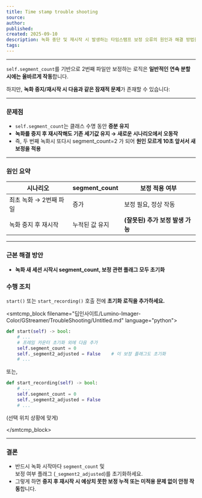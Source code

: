 ```yaml
---
title: Time stamp trouble shooting
source:
author:
published:
created: 2025-09-10
description: 녹화 중단 및 재시작 시 발생하는 타임스탬프 보정 오류의 원인과 해결 방법을 설명합니다. `segment_count` 초기화의 중요성을 강조한다.
tags:
---
```

---

`self.segment_count`를 기반으로 2번째 파일만 보정하는 로직은 **일반적인 연속 분할 시에는 올바르게 작동**합니다.

하지만, **녹화 중지/재시작 시 다음과 같은 잠재적 문제**가 존재할 수 있습니다:

---

### 문제점
- `self.segment_count`는 클래스 수명 동안 **증분 유지**
- **녹화를 중지 후 재시작해도 기존 세기값 유지 → 새로운 시나리오에서 오동작**
- 즉, 두 번째 녹화시 또다시 segment_count=2 가 되어 **원인 모르게 10초 앞서서 새 보정을 적용**

---

### 원인 요약
| 시나리오                    | segment_count | 보정 적용 여부                |
|----------------------------|--------------|-----------------------------|
| 최초 녹화 → 2번째 파일     | 증가         | 보정 필요, 정상 작동          |
| 녹화 중지 후 재시작       | 누적된 값 유지 | **(잘못된) 추가 보정 발생 가능** |

---

### 근본 해결 방안
- **녹화 새 세션 시작시 segment_count, 보정 관련 플래그 모두 초기화**

### 수행 조치
`start()` 또는 `start_recording()` 호출 전에 **초기화 로직을 추가하세요.**

<smtcmp_block filename="딥인사이트/Lumino-Imager-Color/GStreamer/TroubleShooting/Untitled.md" language="python">
```python
def start(self) -> bool:
    # ...
    # 프레임 카운터 초기화 외에 다음 추가
    self.segment_count = 0
    self._segment2_adjusted = False    # 이 보정 플래그도 초기화
    # ...
```
또는,
```python
def start_recording(self) -> bool:
    # ...
    self.segment_count = 0
    self._segment2_adjusted = False
    # ...
```
(선택 위치 상황에 맞게)

</smtcmp_block>

---

### 결론
- 반드시 녹화 시작마다 `segment_count` 및  
  보정 여부 플래그 (`_segment2_adjusted`)를 초기화하세요.
- 그렇게 하면 **중지 후 재시작 시 예상치 못한 보정 누적 또는 미적용 문제 없이 안정 작동**합니다.